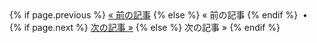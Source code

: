 <!-- Call To Action -->
<div class="pagination">
{% if page.previous %}
<a href="{{ page.previous.url | relative_url }}" title="{{ page.previous.title }}">&laquo; 前の記事</a>
{% else %}
<span>&laquo; 前の記事</span>
{% endif %}
&nbsp;&bull;&nbsp;
{% if page.next %}
<a href="{{ page.next.url | relative_url }}" title="{{ page.next.title }}">次の記事 &raquo;</a>
{% else %}
<span>次の記事 &raquo;</span>
{% endif %}
</div>
<!-- End Call To Action -->
